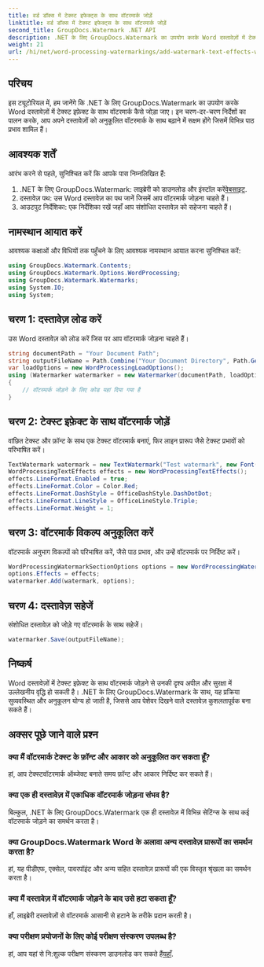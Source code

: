 ```yaml
---
title: वर्ड डॉक्स में टेक्स्ट इफेक्ट्स के साथ वॉटरमार्क जोड़ें
linktitle: वर्ड डॉक्स में टेक्स्ट इफेक्ट्स के साथ वॉटरमार्क जोड़ें
second_title: GroupDocs.Watermark .NET API
description: .NET के लिए GroupDocs.Watermark का उपयोग करके Word दस्तावेज़ों में टेक्स्ट इफ़ेक्ट के साथ कस्टम वॉटरमार्क जोड़ने का तरीका जानें। दस्तावेज़ सुरक्षा और दृश्य अपील सहजता से।
weight: 21
url: /hi/net/word-processing-watermarkings/add-watermark-text-effects-word-docs/
---
```

## परिचय
इस ट्यूटोरियल में, हम जानेंगे कि .NET के लिए GroupDocs.Watermark का उपयोग करके Word दस्तावेज़ों में टेक्स्ट इफ़ेक्ट के साथ वॉटरमार्क कैसे जोड़ा जाए। इन चरण-दर-चरण निर्देशों का पालन करके, आप अपने दस्तावेज़ों को अनुकूलित वॉटरमार्क के साथ बढ़ाने में सक्षम होंगे जिसमें विभिन्न पाठ प्रभाव शामिल हैं।
## आवश्यक शर्तें
आरंभ करने से पहले, सुनिश्चित करें कि आपके पास निम्नलिखित हैं:
1.  .NET के लिए GroupDocs.Watermark: लाइब्रेरी को डाउनलोड और इंस्टॉल करें[वेबसाइट](https://releases.groupdocs.com/Watermark/net/).
2. दस्तावेज़ पथ: उस Word दस्तावेज़ का पथ जानें जिसमें आप वॉटरमार्क जोड़ना चाहते हैं।
3. आउटपुट निर्देशिका: एक निर्देशिका रखें जहाँ आप संशोधित दस्तावेज़ को सहेजना चाहते हैं।

## नामस्थान आयात करें
आवश्यक कक्षाओं और विधियों तक पहुँचने के लिए आवश्यक नामस्थान आयात करना सुनिश्चित करें:
```csharp
using GroupDocs.Watermark.Contents;
using GroupDocs.Watermark.Options.WordProcessing;
using GroupDocs.Watermark.Watermarks;
using System.IO;
using System;
```
## चरण 1: दस्तावेज़ लोड करें
उस Word दस्तावेज़ को लोड करें जिस पर आप वॉटरमार्क जोड़ना चाहते हैं।
```csharp
string documentPath = "Your Document Path";
string outputFileName = Path.Combine("Your Document Directory", Path.GetFileName(documentPath));
var loadOptions = new WordProcessingLoadOptions();
using (Watermarker watermarker = new Watermarker(documentPath, loadOptions))
{
    // वॉटरमार्क जोड़ने के लिए कोड यहां दिया गया है
}
```
## चरण 2: टेक्स्ट इफ़ेक्ट के साथ वॉटरमार्क जोड़ें
वांछित टेक्स्ट और फ़ॉन्ट के साथ एक टेक्स्ट वॉटरमार्क बनाएं, फिर लाइन प्रारूप जैसे टेक्स्ट प्रभावों को परिभाषित करें।
```csharp
TextWatermark watermark = new TextWatermark("Test watermark", new Font("Arial", 19));
WordProcessingTextEffects effects = new WordProcessingTextEffects();
effects.LineFormat.Enabled = true;
effects.LineFormat.Color = Color.Red;
effects.LineFormat.DashStyle = OfficeDashStyle.DashDotDot;
effects.LineFormat.LineStyle = OfficeLineStyle.Triple;
effects.LineFormat.Weight = 1;
```
## चरण 3: वॉटरमार्क विकल्प अनुकूलित करें
वॉटरमार्क अनुभाग विकल्पों को परिभाषित करें, जैसे पाठ प्रभाव, और उन्हें वॉटरमार्क पर निर्दिष्ट करें।
```csharp
WordProcessingWatermarkSectionOptions options = new WordProcessingWatermarkSectionOptions();
options.Effects = effects;
watermarker.Add(watermark, options);
```
## चरण 4: दस्तावेज़ सहेजें
संशोधित दस्तावेज़ को जोड़े गए वॉटरमार्क के साथ सहेजें।
```csharp
watermarker.Save(outputFileName);
```

## निष्कर्ष
Word दस्तावेज़ों में टेक्स्ट इफ़ेक्ट के साथ वॉटरमार्क जोड़ने से उनकी दृश्य अपील और सुरक्षा में उल्लेखनीय वृद्धि हो सकती है। .NET के लिए GroupDocs.Watermark के साथ, यह प्रक्रिया सुव्यवस्थित और अनुकूलन योग्य हो जाती है, जिससे आप पेशेवर दिखने वाले दस्तावेज़ कुशलतापूर्वक बना सकते हैं।
## अक्सर पूछे जाने वाले प्रश्न
### क्या मैं वॉटरमार्क टेक्स्ट के फ़ॉन्ट और आकार को अनुकूलित कर सकता हूँ?
हां, आप टेक्स्टवॉटरमार्क ऑब्जेक्ट बनाते समय फ़ॉन्ट और आकार निर्दिष्ट कर सकते हैं।
### क्या एक ही दस्तावेज़ में एकाधिक वॉटरमार्क जोड़ना संभव है?
बिल्कुल, .NET के लिए GroupDocs.Watermark एक ही दस्तावेज़ में विभिन्न सेटिंग्स के साथ कई वॉटरमार्क जोड़ने का समर्थन करता है।
### क्या GroupDocs.Watermark Word के अलावा अन्य दस्तावेज़ प्रारूपों का समर्थन करता है?
हां, यह पीडीएफ, एक्सेल, पावरपॉइंट और अन्य सहित दस्तावेज़ प्रारूपों की एक विस्तृत श्रृंखला का समर्थन करता है।
### क्या मैं दस्तावेज़ में वॉटरमार्क जोड़ने के बाद उसे हटा सकता हूँ?
हाँ, लाइब्रेरी दस्तावेज़ों से वॉटरमार्क आसानी से हटाने के तरीके प्रदान करती है।
### क्या परीक्षण प्रयोजनों के लिए कोई परीक्षण संस्करण उपलब्ध है?
 हां, आप यहां से नि:शुल्क परीक्षण संस्करण डाउनलोड कर सकते हैं[यहाँ](https://releases.groupdocs.com/).